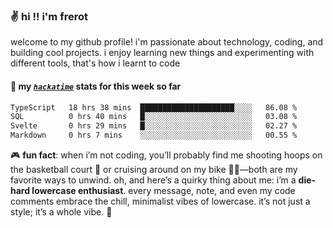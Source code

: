 ### ✌️ hi !! i'm frerot

welcome to my github profile! i'm passionate about technology, coding, and
building cool projects. i enjoy learning new things and experimenting with
different tools, that's how i learnt to code

#### 📡 my [_`hackatime`_](https://waka.hackclub.com/) stats for this week so far

<!--START_SECTION:waka-->

```txt
TypeScript   18 hrs 38 mins  █████████████████████░░░░   86.08 %
SQL          0 hrs 40 mins   █░░░░░░░░░░░░░░░░░░░░░░░░   03.08 %
Svelte       0 hrs 29 mins   █░░░░░░░░░░░░░░░░░░░░░░░░   02.27 %
Markdown     0 hrs 7 mins    ░░░░░░░░░░░░░░░░░░░░░░░░░   00.55 %
```

<!--END_SECTION:waka-->

🎮 **fun fact**: when i’m not coding, you’ll probably find me shooting hoops on
the basketball court 🏀 or cruising around on my bike 🚴‍♂️—both are my favorite
ways to unwind. oh, and here’s a quirky thing about me: i’m a **die-hard
lowercase enthusiast**. every message, note, and even my code comments embrace
the chill, minimalist vibes of lowercase. it’s not just a style; it’s a whole
vibe. 🤘
